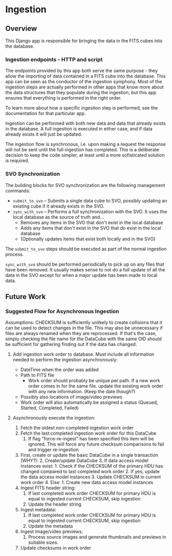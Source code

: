 # Ingestion

## Overview

This Django app is responsible for bringing the data in the FITS cubes into the database.

### Ingestion endpoints - HTTP and script

The endpoints provided by this app both serve the same purpose - they allow the importing of data contained in a FITS
cube into the database. This app can be seen as the conductor of the ingestion symphony. Most of the ingestion steps are
actually performed in other apps that know more about the data structures that they populate during the ingestion, but
this app ensures that everything is performed in the right order.

To learn more about how a specific ingestion step is performed, see the documentation for that particular app.

Ingestion can be performed with both new data and data that already exists in the database. A full ingestion is executed
in either case, and if data already exists it will just be updated.

The ingestion flow is synchronous, i.e. upon making a request the response will not be sent until the full ingestion has
completed. This is a deliberate decision to keep the code simpler, at least until a more sofisticated solution is
required.

### SVO Synchronization

The building blocks for SVO synchronization are the following management commands:

 * `submit_to_svo` – Submits a single data cube to SVO, possibly updating an existing cube if it already exists in 
                     the SVO.
 * `sync_with_svo` – Performs a full synchronization with the SVO. It uses the local database as the source of truth
                     and...
   - Removes any items in the SVO that don't exist in the local database
   - Adds any items that don't exist in the SVO that do exist in the local database
   - (Optionally updates items that exist both locally and in the SVO)

The `submit_to_svo` steps should be executed as part of the normal ingestion process.

`sync_with_svo` should be performed periodically to pick up on any files that have been removed. It usually makes sense
to not do a full update of all the data in the SVO except for when a major update has been made to local data.  

## Future Work

### Suggested Flow for Asynchronous Ingestion

Assumptions: CHECKSUM is sufficiently unlikely to create collisions that it can be used to detect changes in the file.
This may also be unnecessary if files are always renamed when they are reprocessed. If that's the case, simply checking
the file name for the DataCube with the same OID should be sufficient for gathering finding out if the data has changed.

1. Add ingestion work order to database. Must include all information needed to perform the ingestion asynchronously:
    * DateTime when the order was added
    * Path to FITS file
        * Work order should probably be unique per path. If a new work order comes in for the same file, update the
          existing work order with any new information. (Keep the date though?)
    * Possibly also locations of image/video previews
    * Work order will also automatically be assigned a status (Queued, Started, Completed, Failed)

2. Asynchronously execute the ingestion:
    1. Fetch the oldest non-completed ingestion work order
    2. Fetch the last completed ingestion work order for this DataCube
        1. If flag "force-re-ingest" has been specified this item will be ignored. This will force any future checksum
           comparisons to fail and trigger re-ingestion
    3. First, create or update the basic DataCube in a single transaction (WHY?):
        2. Create/update DataCube
        3. If data access model instances exist:
            1. Check if the CHECKSUM of the primary HDU has changed compared to last completed work order
            2. If yes, update the data access model instances
            3. Update CHECKSUM in current work order
        4. Else:
            1. Create new data access model instances
    4. Ingest FITS header string:
        1. If last completed work order CHECKSUM for primary HDU is equal to ingested current CHECKSUM, skip ingestion
        2. Update the header string
    5. Ingest metadata:
        1. If last completed work order CHECKSUM for primary HDU is equal to ingested current CHECKSUM, skip ingestion
        2. Update the metadata
    6. Ingest image/video previews:
        1. Process source images and generate thumbnails and previews in suitable sizes.
    7. Update checksums in work order
